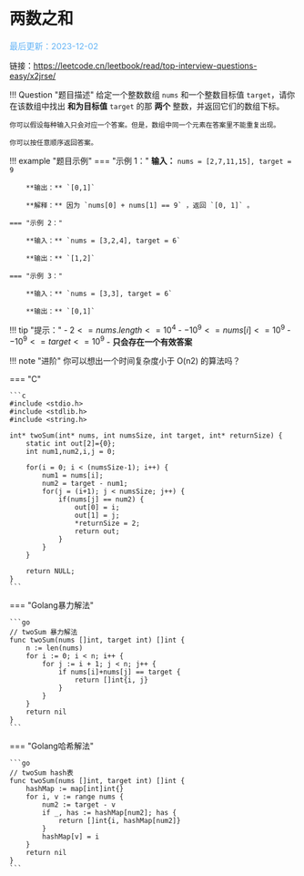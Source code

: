 # 两数之和

<span style="color:rgb(100,180,246);font-size:11pt">最后更新：2023-12-02</span>

链接：https://leetcode.cn/leetbook/read/top-interview-questions-easy/x2jrse/

!!! Question "题目描述"
    给定一个整数数组 `nums` 和一个整数目标值 `target`，请你在该数组中找出 **和为目标值** `target` 的那 **两个** 整数，并返回它们的数组下标。

    你可以假设每种输入只会对应一个答案。但是，数组中同一个元素在答案里不能重复出现。

    你可以按任意顺序返回答案。


!!! example "题目示例"
    === "示例 1："
        **输入：** `nums = [2,7,11,15], target = 9`

        **输出：** `[0,1]`

        **解释：** 因为 `nums[0] + nums[1] == 9` ，返回 `[0, 1]` 。

    === "示例 2："

        **输入：** `nums = [3,2,4], target = 6`

        **输出：** `[1,2]`

    === "示例 3："

        **输入：** `nums = [3,3], target = 6`

        **输出：** `[0,1]`

!!! tip "提示："
    - $2 <= nums.length <= 10^4$
    - $-10^9 <= nums[i] <= 10^9$
    - $-10^9 <= target <= 10^9$
    - **只会存在一个有效答案**

!!! note "进阶"
    你可以想出一个时间复杂度小于 O(n2) 的算法吗？

=== "C"

    ```c
    #include <stdio.h>
    #include <stdlib.h>
    #include <string.h>

    int* twoSum(int* nums, int numsSize, int target, int* returnSize) {
        static int out[2]={0};
        int num1,num2,i,j = 0;

        for(i = 0; i < (numsSize-1); i++) {
            num1 = nums[i];
            num2 = target - num1;
            for(j = (i+1); j < numsSize; j++) {
                if(nums[j] == num2) {
                    out[0] = i;
                    out[1] = j;
                    *returnSize = 2;
                    return out;
                }
            }
        }

        return NULL;
    }
    ```

=== "Golang暴力解法"

    ```go
    // twoSum 暴力解法
    func twoSum(nums []int, target int) []int {
        n := len(nums)
        for i := 0; i < n; i++ {
            for j := i + 1; j < n; j++ {
                if nums[i]+nums[j] == target {
                    return []int{i, j}
                }
            }
        }
        return nil
    }
    ```

=== "Golang哈希解法"

    ```go
    // twoSum hash表
    func twoSum(nums []int, target int) []int {
        hashMap := map[int]int{}
        for i, v := range nums {
            num2 := target - v
            if _, has := hashMap[num2]; has {
                return []int{i, hashMap[num2]}
            }
            hashMap[v] = i
        }
        return nil
    }
    ```